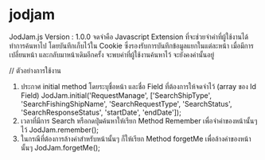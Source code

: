 # jodjam
JodJam.js
Version : 1.0.0
จดจำคือ Javascript Extension ที่จะช่วยจำค่าที่ผู้ใช้งานได้ทำการค้นหาไป โดยบันทึกเก็บไว้ใน Cookie ซึ่งรองรับการบันทึกข้อมูลแยกในแต่ละหน้า 
เมื่อมีการเปลี่ยนหน้า และกลับมาหน้าเดิมอีกครั้ง จะพบค่าที่ผู้ใช้งานค้นหาไว้ จะยังคงค่านั้นอยู่

// ตัวอย่างการใช้งาน
1. ประกาศ initial method โดยระบุชื่อหน้า และชื่อ Field ที่ต้องการให้จดจำไว้ (array ของ Id Field) 
JodJam.initial('RequestManage', ['SearchShipType', 'SearchFishingShipName', 'SearchRequestType', 'SearchStatus', 'SearchResponseStatus', 'startDate', 'endDate']);
2. เวลาที่มีการ Search หรือกดปุ่มค้นหาให้เรียก Method Remember เพื่อจำค่าของหน้านั้นๆไว้
JodJam.remember();
3. ในกรณีที่ต้องการล้างค่าสำหรับหน้านั้นๆ ก็ให้เรียก Method forgetMe เพื่อล้างค่าของหน้านั้นๆ
JodJam.forgetMe();

